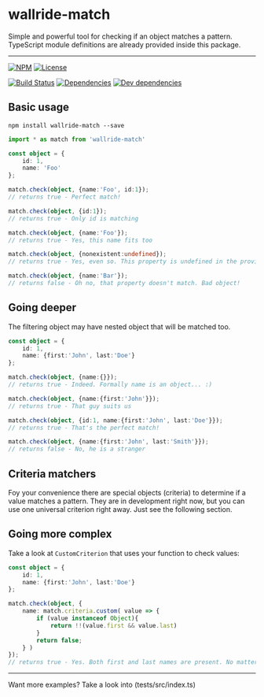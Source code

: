 # wallride-match

Simple and powerful tool for checking if an object matches a pattern.
TypeScript module definitions are already provided inside this package.

---

[![NPM](http://img.shields.io/npm/v/js-match.svg?style=flat)](https://npmjs.org/package/wallride-match)
[![License](http://img.shields.io/npm/l/js-match.svg?style=flat)](https://github.com/wallride/match)

[![Build Status](http://img.shields.io/travis/wallride/match.svg?style=flat)](http://travis-ci.org/wallride/match)
[![Dependencies](http://img.shields.io/david/wallride/match.svg?style=flat)](https://david-dm.org/wallride/match)
[![Dev dependencies](http://img.shields.io/david/dev/wallride/match.svg?style=flat)](https://david-dm.org/wallride/match)


## Basic usage
```
npm install wallride-match --save
```

```typescript
import * as match from 'wallride-match'

const object = {
    id: 1,
    name: 'Foo'
};

match.check(object, {name:'Foo', id:1});
// returns true - Perfect match!

match.check(object, {id:1});
// returns true - Only id is matching

match.check(object, {name:'Foo'});
// returns true - Yes, this name fits too

match.check(object, {nonexistent:undefined});
// returns true - Yes, even so. This property is undefined in the provided object

match.check(object, {name:'Bar'});
// returns false - Oh no, that property doesn't match. Bad object!
```


## Going deeper

The filtering object may have nested object that will be matched too.

```typescript
const object = {
    id: 1,
    name: {first:'John', last:'Doe'}
};

match.check(object, {name:{}});
// returns true - Indeed. Formally name is an object... :)

match.check(object, {name:{first:'John'}});
// returns true - That guy suits us

match.check(object, {id:1, name:{first:'John', last:'Doe'}});
// returns true - That's the perfect match!

match.check(object, {name:{first:'John', last:'Smith'}});
// returns false - No, he is a stranger
```


## Criteria matchers

Foy your convenience there are special objects (criteria) to determine if a value matches a pattern.
They are in development right now, but you can use one universal criterion right away. Just see the following section.


## Going more complex

Take a look at `CustomCriterion` that uses your function to check values:

```typescript
const object = {
    id: 1,
    name: {first:'John', last:'Doe'}
};

match.check(object, {
    name: match.criteria.custom( value => {
        if (value instanceof Object){
            return !!(value.first && value.last)
        }
        return false;
    } )
});
// returns true - Yes. Both first and last names are present. No matter what they are

```

---

Want more examples? Take a look into (tests/src/index.ts)


